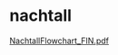 # nachtall

[NachtallFlowchart_FIN.pdf](https://github.com/akoenig-mat/nachtall/files/7643094/NachtallFlowchart_FIN.pdf)
